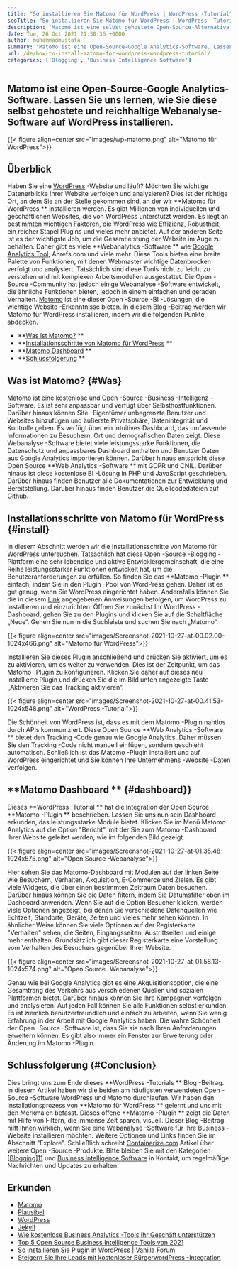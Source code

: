 ```yaml
---
title: "So installieren Sie Matomo für WordPress | WordPress -Tutorial" 
seoTitle: "So installieren Sie Matomo für WordPress | WordPress -Tutorial" 
description: "Matomo ist eine selbst gehostete Open-Source-Alternative zu Google Analytics. Lassen Sie uns erfahren, wie Sie diese Webanalytics-Software mit reichhaltigem Gesichtsanalyse auf WordPress installieren." 
date: Tue, 26 Oct 2021 21:30:36 +0000
author: muhammadmustafa
summary: "Matomo ist eine Open-Source-Google Analytics-Software. Lassen Sie uns lernen, wie Sie diese selbst gehostete und reichhaltige Webanalyse-Software auf WordPress installieren." 
url: /de/how-to-install-matomo-for-wordpress-wordpress-tutorial/
categories: ['Blogging', 'Business Intelligence Software']
---
```


## Matomo ist eine Open-Source-Google Analytics-Software. Lassen Sie uns lernen, wie Sie diese selbst gehostete und reichhaltige Webanalyse-Software auf WordPress installieren.

{{< figure align=center src="images/wp-matomo.png" alt="Matomo für WordPress">}}


## Überblick
Haben Sie eine [WordPress][1] -Website und läuft? Möchten Sie wichtige Datenerblicke Ihrer Website verfolgen und analysieren? Dies ist der richtige Ort, an dem Sie an der Stelle gekommen sind, an der wir  **Matomo für WordPress **  installieren werden. Es gibt Millionen von individuellen und geschäftlichen Websites, die von WordPress unterstützt werden. Es liegt an bestimmten wichtigen Faktoren, die WordPress wie Effizienz, Robustheit, ein reicher Stapel Plugins und vieles mehr anbietet. Auf der anderen Seite ist es der wichtigste Job, um die Gesamtleistung der Website im Auge zu behalten. Daher gibt es viele  **Webanalytics -Software **  wie [Google Analytics Tool][2], Ahrefs.com und viele mehr. Diese Tools bieten eine breite Palette von Funktionen, mit denen Webmaster wichtige Datenbrocken verfolgt und analysiert. Tatsächlich sind diese Tools nicht zu leicht zu verstehen und mit komplexen Arbeitsmodellen ausgestattet.
Die Open -Source -Community hat jedoch einige Webanalyse -Software entwickelt, die ähnliche Funktionen bieten, jedoch in einem einfachen und geraden Verhalten. [Matomo][3] ist eine dieser Open -Source -BI -Lösungen, die wichtige Website -Erkenntnisse bieten. In diesem Blog -Beitrag werden wir Matomo für WordPress installieren, indem wir die folgenden Punkte abdecken.
  * **[Was ist Matomo?][4] ** 
  * **[Installationsschritte von Matomo für WordPress][5] ** 
  * **[Matomo Dashboard][6] ** 
  * **[Schlussfolgerung][7] ** 

## Was ist Matomo?   {#Was}
[Matomo][3] ist eine kostenlose und Open -Source -Business -Intelligenz -Software. Es ist sehr anpassbar und verfügt über Selbsthostfunktionen. Darüber hinaus können Site -Eigentümer unbegrenzte Benutzer und Websites hinzufügen und äußerste Privatsphäre, Datenintegrität und Kontrolle geben. Es verfügt über ein intuitives Dashboard, das umfassende Informationen zu Besuchern, Ort und demografischen Daten zeigt. Diese Webanalyse -Software bietet viele leistungsstarke Funktionen, die Datenschutz und anpassbares Dashboard enthalten und Benutzer Daten aus Google Analytics importieren können. Darüber hinaus entspricht diese Open Source  **Web Analytics -Software **  mit GDPR und CNIL. Darüber hinaus ist diese kostenlose BI -Lösung in PHP und JavaScript geschrieben. Darüber hinaus finden Benutzer alle Dokumentationen zur Entwicklung und Bereitstellung. Darüber hinaus finden Benutzer die Quellcodedateien auf [Github][8].

## Installationsschritte von Matomo für WordPress   {#install}
In diesem Abschnitt werden wir die Installationsschritte von Matomo für WordPress untersuchen. Tatsächlich hat diese Open -Source -Blogging -Plattform eine sehr lebendige und aktive Entwicklergemeinschaft, die eine Reihe leistungsstarker Funktionen entwickelt hat, um die Benutzeranforderungen zu erfüllen. So finden Sie das  **Matomo -Plugin **  einfach, indem Sie in den Plugin -Pool von WordPress gehen. Daher ist es gut genug, wenn Sie WordPress eingerichtet haben. Andernfalls können Sie die in diesem [Link][1] angegebenen Anweisungen befolgen, um WordPress zu installieren und einzurichten. Öffnen Sie zunächst Ihr WordPress -Dashboard, gehen Sie zu den Plugins und klicken Sie auf die Schaltfläche „Neue“.
Gehen Sie nun in die Suchleiste und suchen Sie nach „Matomo“.

{{< figure align=center src="images/Screenshot-2021-10-27-at-00.02.00-1024x466.png" alt="Matomo für WordPress">}}

Installieren Sie dieses Plugin anschließend und drücken Sie aktiviert, um es zu aktivieren, um es weiter zu verwenden. Dies ist der Zeitpunkt, um das Matomo -Plugin zu konfigurieren. Klicken Sie daher auf dieses neu installierte Plugin und drücken Sie die im Bild unten angezeigte Taste „Aktivieren Sie das Tracking aktivieren“.

{{< figure align=center src="images/Screenshot-2021-10-27-at-00.41.53-1024x548.png" alt="WordPress -Tutorial">}}

Die Schönheit von WordPress ist, dass es mit dem Matomo -Plugin nahtlos durch APIs kommuniziert. Diese Open Source  **Web Analytics -Software **  bietet den Tracking -Code genau wie Google Analytics. Daher müssen Sie den Tracking -Code nicht manuell einfügen, sondern geschieht automatisch. Schließlich ist das Matomo -Plugin installiert und auf WordPress eingerichtet und Sie können Ihre Unternehmens -Website -Daten verfolgen.

##  **Matomo Dashboard **    {#dashboard}}
Dieses  **WordPress -Tutorial **  hat die Integration der Open Source  **Matomo -Plugin **  beschrieben. Lassen Sie uns nun sein Dashboard erkunden, das leistungsstarke Module bietet. Klicken Sie im Menü Matomo Analytics auf die Option "Bericht", mit der Sie zum Matomo -Dashboard Ihrer Website geleitet werden, wie im folgenden Bild gezeigt.

{{< figure align=center src="images/Screenshot-2021-10-27-at-01.35.48-1024x575.png" alt="Open Source -Webanalyse">}}

Hier sehen Sie das Matomo-Dashboard mit Modulen auf der linken Seite wie Besuchern, Verhalten, Akquisition, E-Commerce und Zielen. Es gibt viele Widgets, die über einen bestimmten Zeitraum Daten besuchen. Darüber hinaus können Sie die Daten filtern, indem Sie Datumsfilter oben im Dashboard anwenden. Wenn Sie auf die Option Besucher klicken, werden viele Optionen angezeigt, bei denen Sie verschiedene Datenquellen wie Echtzeit, Standorte, Geräte, Zeiten und vieles mehr sehen können. In ähnlicher Weise können Sie viele Optionen auf der Registerkarte "Verhalten" sehen, die Seiten, Eingangsseiten, Austrittseiten und einige mehr enthalten. Grundsätzlich gibt dieser Registerkarte eine Vorstellung vom Verhalten des Besuchers gegenüber Ihrer Website.

{{< figure align=center src="images/Screenshot-2021-10-27-at-01.58.13-1024x574.png" alt="Open Source -Webanalyse">}}

Genau wie bei Google Analytics gibt es eine Akquisitionsoption, die eine Gesamtrang des Verkehrs aus verschiedenen Quellen und sozialen Plattformen bietet. Darüber hinaus können Sie Ihre Kampagnen verfolgen und analysieren. Auf jeden Fall können Sie alle Funktionen selbst erkunden. Es ist ziemlich benutzerfreundlich und einfach zu arbeiten, wenn Sie wenig Erfahrung in der Arbeit mit Google Analytics haben. Die wahre Schönheit der Open -Source -Software ist, dass Sie sie nach Ihren Anforderungen erweitern können. Es gibt also immer ein Fenster zur Erweiterung oder Änderung im Matomo -Plugin.

## Schlussfolgerung   {#Conclusion}
Dies bringt uns zum Ende dieses  **WordPress -Tutorials **  Blog -Beitrag. In diesem Artikel haben wir die beiden am häufigsten verwendeten Open -Source -Software WordPress und Matomo durchlaufen. Wir haben den Installationsprozess von  **Matomo für WordPress **  gelernt und uns mit den Merkmalen befasst. Dieses offene  **Matomo -Plugin **  zeigt die Daten mit Hilfe von Filtern, die immense Zeit sparen, visuell. Dieser Blog -Beitrag hilft Ihnen wirklich, wenn Sie eine Webanalyse -Software für Ihre Business -Website installieren möchten. Weitere Optionen und Links finden Sie im Abschnitt "Explore".
Schließlich schreibt [Containerize.com][9] Artikel über weitere Open -Source -Produkte. Bitte bleiben Sie mit den Kategorien [[Blogging][10]][11] und [Business Intelligence Software][12] in Kontakt, um regelmäßige Nachrichten und Updates zu erhalten.

## Erkunden
  * [Matomo][3]
  * [Plausibel][13]
  * [WordPress][1]
  * [Jekyll][14]
  * [Wie kostenlose Business Analytics -Tools Ihr Geschäft unterstützen][15]
  * [Top 5 Open Source Business Intelligence Tools von 2021][16]
  * [So installieren Sie Plugin in WordPress | Vanilla Forum][17]
  * [Steigern Sie Ihre Leads mit kostenloser BürgerwordPress -Integration][18]

  
[1]: https://products.containerize.com/blogging/wordpress/
[2]: https://analytics.google.com/analytics/web/
[3]: https://products.containerize.com/business-intelligence/matomo
[4]: #What
[5]: #install
[6]: #dashboard
[7]: #Conclusion
[8]: https://github.com/matomo-org/matomo
[9]: https://www.containerize.com/
[10]: https://products.containerize.com/blogging/
[11]: https://products.containerize.com/healthcare-technologies/
[12]: https://products.containerize.com/business-intelligence/
[13]: https://products.containerize.com/business-intelligence/plausible
[14]: https://products.containerize.com/blogging/jekyll/
[15]: https://blog.containerize.com/2021/03/12/how-free-business-analytics-tools-assist-your-business/
[16]: https://blog.containerize.com/business-intelligence-software/top-5-open-source-business-intelligence-solutions-of-2021/
[17]: https://blog.containerize.com/blogging/how-to-a-install-plugin-in-wordpress-vanilla-forum/
[18]: https://blog.containerize.com/blogging/civicrm-wordpress-integration-wordpress-tutorial/
